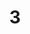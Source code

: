 ---
order: 3
title:  "3"
img: "assets/images/slides/3.jpg"
mobile-img: "assets/images/slides/3m.jpg"
href: "#"
target: "" # _blank
---